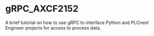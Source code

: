 # gRPC_AXCF2152
A brief tutorial on how to use gRPC to interface Python and PLCnext Engineer projects for access to process data.
